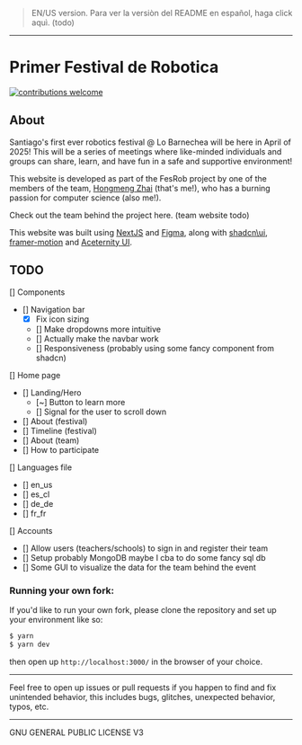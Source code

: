 > EN/US version. Para ver la versiòn del README en español, haga click aquì. (todo)

---

# Primer Festival de Robotica

[![contributions welcome](https://img.shields.io/badge/contributions-welcome-brightgreen.svg?style=flat)](https://github.com/Zhai90/festival-robotica/issues)

## About

Santiago's first ever robotics festival @ Lo Barnechea will be here in April of 2025! This will be a series of meetings where like-minded individuals and groups can share, learn, and have fun in a safe and supportive environment!

This website is developed as part of the FesRob project by one of the members of the team, [Hongmeng Zhai](https://github.com/Zhai90/) (that's me!), who has a burning passion for computer science (also me!).

Check out the team behind the project here. (team website todo)

This website was built using [NextJS](https://nextjs.org) and [Figma](https://figma.com), along with [shadcn\ui](https://ui.shadcn.com), [framer-motion](https://www.framer.com/motion/) and [Aceternity UI](https://ui.aceternity.com/).

## TODO
[] Components
- [] Navigation bar
  - [X] Fix icon sizing
  - [] Make dropdowns more intuitive
  - [] Actually make the navbar work
  - [] Responsiveness (probably using some fancy component from shadcn)

[] Home page
- [] Landing/Hero
  - [~] Button to learn more
  - [] Signal for the user to scroll down
- [] About (festival)
- [] Timeline (festival)
- [] About (team)
- [] How to participate

[] Languages file
- [] en_us
- [] es_cl
- [] de_de
- [] fr_fr

[] Accounts
- [] Allow users (teachers/schools) to sign in and register their team
- [] Setup probably MongoDB maybe I cba to do some fancy sql db
- [] Some GUI to visualize the data for the team behind the event


### Running your own fork:

If you'd like to run your own fork, please clone the repository and set up your environment like so: 

```sh
$ yarn
$ yarn dev
```

then open up `http://localhost:3000/` in the browser of your choice.

---

Feel free to open up issues or pull requests if you happen to find and fix unintended behavior, this includes bugs, glitches, unexpected behavior, typos, etc.

---

GNU GENERAL PUBLIC LICENSE V3
